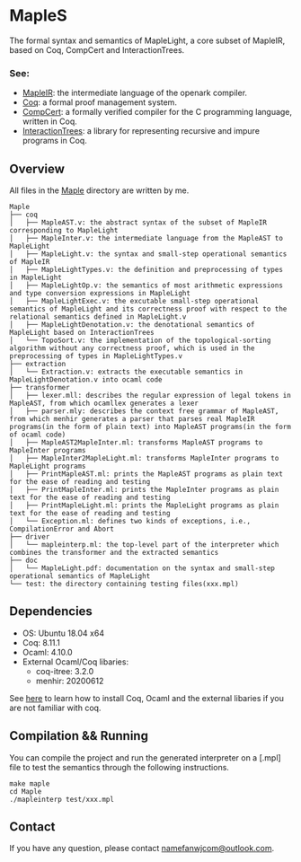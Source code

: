 # MapleS
The formal syntax and semantics of MapleLight, a core subset of MapleIR, based on Coq, CompCert and InteractionTrees.

### See:
- [MapleIR](https://gitee.com/openarkcompiler-incubator/mapleall/blob/master/doc/maple_ir_spec.md): the intermediate language of the openark compiler.
- [Coq](https://coq.inria.fr/): a formal proof management system.
- [CompCert](http://compcert.inria.fr/): a formally verified compiler for the C programming language, written in Coq.
- [InteractionTrees](https://github.com/DeepSpec/InteractionTrees): a library for representing recursive and impure programs in Coq.

## Overview
All files in the [Maple](https://github.com/namefanwjcom/MapleS/tree/master/Maple) directory are written by me.

```
Maple
├── coq
│   ├── MapleAST.v: the abstract syntax of the subset of MapleIR corresponding to MapleLight
│   ├── MapleInter.v: the intermediate language from the MapleAST to MapleLight
│   ├── MapleLight.v: the syntax and small-step operational semantics of MapleIR
│   ├── MapleLightTypes.v: the definition and preprocessing of types in MapleLight
│   ├── MapleLightOp.v: the semantics of most arithmetic expressions and type conversion expressions in MapleLight
│   ├── MapleLightExec.v: the excutable small-step operational semantics of MapleLight and its correctness proof with respect to the relational semantics defined in MapleLight.v
│   ├── MapleLightDenotation.v: the denotational semantics of MapleLight based on InteractionTrees
│   └── TopoSort.v: the implementation of the topological-sorting algorithm without any correctness proof, which is used in the preprocessing of types in MapleLightTypes.v
├── extraction
│   └── Extraction.v: extracts the executable semantics in MapleLightDenotation.v into ocaml code
├── transformer
│   ├── lexer.mll: describes the regular expression of legal tokens in MapleAST, from which ocamllex generates a lexer
│   ├── parser.mly: describes the context free grammar of MapleAST, from which menhir generates a parser that parses real MapleIR programs(in the form of plain text) into MapleAST programs(in the form of ocaml code)
│   ├── MapleAST2MapleInter.ml: transforms MapleAST programs to MapleInter programs
│   ├── MapleInter2MapleLight.ml: transforms MapleInter programs to MapleLight programs
│   ├── PrintMapleAST.ml: prints the MapleAST programs as plain text for the ease of reading and testing
│   ├── PrintMapleInter.ml: prints the MapleInter programs as plain text for the ease of reading and testing
│   ├── PrintMapleLight.ml: prints the MapleLight programs as plain text for the ease of reading and testing
│   └── Exception.ml: defines two kinds of exceptions, i.e., CompilationError and Abort
├── driver
│   └── mapleinterp.ml: the top-level part of the interpreter which combines the transformer and the extracted semantics
├── doc
│   └── MapleLight.pdf: documentation on the syntax and small-step operational semantics of MapleLight
└── test: the directory containing testing files(xxx.mpl)
```

## Dependencies
- OS: Ubuntu 18.04 x64
- Coq: 8.11.1
- Ocaml: 4.10.0
- External Ocaml/Coq libaries:
  * coq-itree: 3.2.0
  * menhir: 20200612

See [here](https://coq.inria.fr/opam-using.html) to learn how to install Coq, Ocaml and the external libaries if you are not familiar with coq.

## Compilation && Running
You can compile the project and run the generated interpreter on a [.mpl] file to test the semantics through the following instructions.

```
make maple
cd Maple
./mapleinterp test/xxx.mpl
```

## Contact
If you have any question, please contact namefanwjcom@outlook.com.
